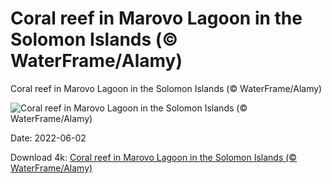 # Coral reef in Marovo Lagoon in the Solomon Islands (© WaterFrame/Alamy)

Coral reef in Marovo Lagoon in the Solomon Islands (© WaterFrame/Alamy)

![Coral reef in Marovo Lagoon in the Solomon Islands (© WaterFrame/Alamy)](https://bing.com/th?id=OHR.MarovoLagoon_EN-US9916170608_UHD.jpg&w=1024&h=576)

Date: 2022-06-02

Download 4k: [Coral reef in Marovo Lagoon in the Solomon Islands (© WaterFrame/Alamy)](https://bing.com/th?id=OHR.MarovoLagoon_EN-US9916170608_UHD.jpg)

